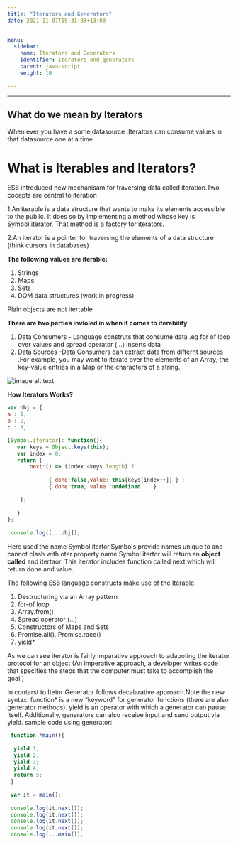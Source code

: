 ```yaml
---
title: "Iterators and Generators"
date: 2021-11-07T15:31:03+13:00
 

menu:
  sidebar:
    name: Iterators and Generators
    identifier: iterators_and_generators
    parent: java-script
    weight: 10

---
```


---


 

 ## What do we mean by Iterators  


When ever you have a some datasource .Iterators can consume values in that datasource one at a time.


 # What is Iterables and Iterators?

ES6 introduced new mechanisam for traversing data called iteration.Two cocepts are central to iteration

1.An iterable is a data structure that wants to make its elements accessible to the public. It does so by implementing a method whose key is Symbol.iterator. That method is a factory for iterators.

2.An iterator is a pointer for traversing the elements of a data structure (think cursors in databases)




**The following values are iterable:**

1. Strings 
2. Maps 
3. Sets 
4. DOM data structures (work in progress)
 
Plain objects are not itertable

**There are two parties invloled in when it comes to iterability**

1. Data Consumers - Language construts that consume data .eg for of loop over values and spread operator (...) inserts data
2. Data Sources -Data Consumers can extract data from differnt sources .For example, you may want to iterate over the elements of an Array, the key-value entries in a Map or the characters of a string.

![image alt text](/images/it.jpeg)

**How Iterators Works?**
```JavaScript
var obj = {
a : 1,
b : 2,
c : 3,

[Symbol.iterator]: function(){
   var keys = Object.keys(this);
   var index = 0;
   return {
       next:() => (index <keys.length) ?
    
             { done:false,value: this[keys[index++]] } : 
             { done:true, value :undefined    }
    
    };
   
   }
};
 
 console.log([...obj]);

```

Here used the name Symbol.itertor.Symbols provide names unique to and cannot clash with oter property name.Symbol.itertor will return an **object called** and itertaor. This iterator includes function called next which will return done and value.

The following ES6 language constructs make use of the Iterable:

1. Destructuring via an Array pattern
2. for-of loop
3. Array.from()
4. Spread operator (...)
5. Constructors of Maps and Sets
6. Promise.all(), Promise.race()
7. yield*

As we can see iterator is fairly imparative approach to adapoting the iterator protocol for an object (An imperative approach, a developer writes code that specifies the steps that the computer must take to accomplish the goal.)
  

In contarst to Itetor Generator follows decalarative approach.Note the new syntax: function* is a new “keyword” for generator functions (there are also generator methods). yield is an operator with which a generator can pause itself. Additionally, generators can also receive input and send output via yield.
sample code using generator:

```JavaScript
 function *main(){
 
  yield 1;
  yield 2;
  yield 3;
  yield 4;
  return 5;
 }
 
 var it = main();
 
 console.log(it.next());
 console.log(it.next());
 console.log(it.next());
 console.log(it.next());
 console.log(...main());
 ```

 